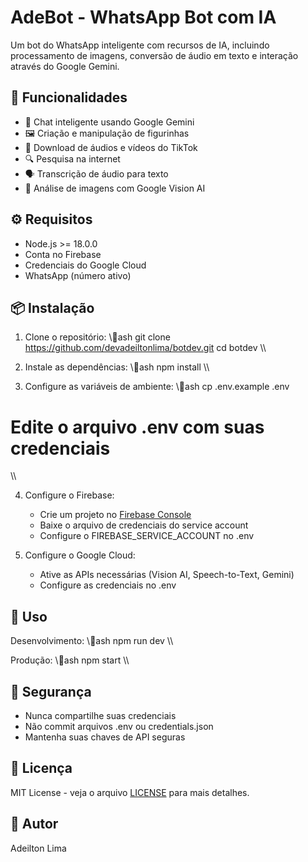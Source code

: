 # AdeBot - WhatsApp Bot com IA

Um bot do WhatsApp inteligente com recursos de IA, incluindo processamento de imagens, conversão de áudio em texto e interação através do Google Gemini.

## 🚀 Funcionalidades

- 💬 Chat inteligente usando Google Gemini
- 🖼️ Criação e manipulação de figurinhas
- 🎵 Download de áudios e vídeos do TikTok
- 🔍 Pesquisa na internet
- 🗣️ Transcrição de áudio para texto
- 🎨 Análise de imagens com Google Vision AI

## ⚙️ Requisitos

- Node.js >= 18.0.0
- Conta no Firebase
- Credenciais do Google Cloud
- WhatsApp (número ativo)

## 📦 Instalação

1. Clone o repositório:
\\\ash
git clone https://github.com/devadeiltonlima/botdev.git
cd botdev
\\\

2. Instale as dependências:
\\\ash
npm install
\\\

3. Configure as variáveis de ambiente:
\\\ash
cp .env.example .env
# Edite o arquivo .env com suas credenciais
\\\

4. Configure o Firebase:
   - Crie um projeto no [Firebase Console](https://console.firebase.google.com)
   - Baixe o arquivo de credenciais do service account
   - Configure o FIREBASE_SERVICE_ACCOUNT no .env

5. Configure o Google Cloud:
   - Ative as APIs necessárias (Vision AI, Speech-to-Text, Gemini)
   - Configure as credenciais no .env

## 🚀 Uso

Desenvolvimento:
\\\ash
npm run dev
\\\

Produção:
\\\ash
npm start
\\\

## 🔐 Segurança

- Nunca compartilhe suas credenciais
- Não commit arquivos .env ou credentials.json
- Mantenha suas chaves de API seguras

## 📝 Licença

MIT License - veja o arquivo [LICENSE](LICENSE) para mais detalhes.

## 👤 Autor

Adeilton Lima
